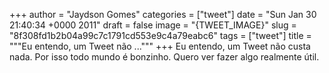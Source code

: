 
+++
author = "Jaydson Gomes"
categories = ["tweet"]
date = "Sun Jan 30 21:40:34 +0000 2011"
draft = false
image = "{TWEET_IMAGE}"
slug = "8f308fd1b2b04a99c7c1791cd553e9c4a79eabc6"
tags = ["tweet"]
title = """Eu entendo, um Tweet não ..."""
+++
Eu entendo, um Tweet não custa nada. Por isso todo mundo é bonzinho. Quero ver fazer algo realmente útil.
